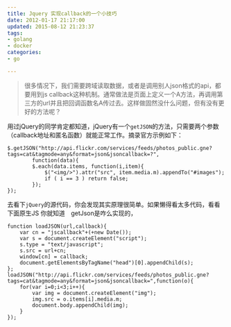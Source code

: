 ```yaml
---
title: Jquery 实现callback的一个小技巧
date: 2012-01-17 21:17:00
updated: 2015-08-12 21:23:37
tags: 
- golang
- docker
categories: 
- go

---
```

> 很多情况下，我们需要跨域读取数据，或者是调用别人json格式的api，都要用到js
> callback这种机制。通常做法是页面上定义一个A方法，再调用第三方的url并且把回调函数名A传过去。这样做固然没什么问题，但有没有更好的方法呢？

用过jQuery的同学肯定都知道，jQuery有一个`getJSON`的方法，只需要两个参数（callback地址和匿名函数）就能正常工作。摘录官方示例如下：

    $.getJSON("http://api.flickr.com/services/feeds/photos_public.gne?tags=cat&tagmode=any&format=json&jsoncallback=?",
            function(data){
            $.each(data.items, function(i,item){
                $("<img/>").attr("src", item.media.m).appendTo("#images");
                if ( i == 3 ) return false;
            });
    });


<!--more-->


去看下`jQuery`的源代码，你会发现其实原理很简单。如果懒得看太多代码，看看下面原生JS
你就知道　getJson是咋么实现的，

    function loadJSON(url,callback){
        var cn = "jscallback"+(+new Date());
        var s = document.createElement("script");
        s.type = "text/javascript";
        s.src = url+cn;
        window[cn] = callback;
        document.getElementsByTagName("head")[0].appendChild(s);
    };
    loadJSON("http://api.flickr.com/services/feeds/photos_public.gne?tags=cat&tagmode=any&format=json&jsoncallback=",function(o){
        for(var i=0;i<3;i++){
            var img = document.createElement("img");
            img.src = o.items[i].media.m;
            document.body.appendChild(img);
        }
    });


